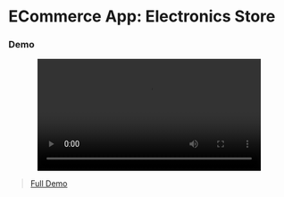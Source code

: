 # ECommerce App: Electronics Store 

### Demo

<div align="center">
  <video src="https://github.com/Nothinggggggggg/ECommerce_ElectronicsStore/assets/97508647/6b17b2fc-6c1b-43b8-87ca-e26e1fdc8241" width="400" />
</div>

> [Full Demo](https://clipchamp.com/watch/rUGG8TPjvKE)


